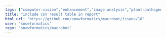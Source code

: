 ```yaml
---
tags: ["computer-vision","enhancement","image-analysis","plant-pathogen-interactions","python"]
title: "Include csv result table in report"
html_url: "https://github.com/snowformatics/macrobot/issues/10"
user: "snowformatics"
repo: "snowformatics/macrobot"
---
```


